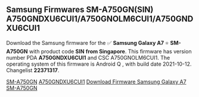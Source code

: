 <h2>Samsung Firmwares SM-A750GN(SIN) A750GNDXU6CUI1/A750GNOLM6CUI1/A750GNDXU6CUI1</h2>
Download the Samsung firmware for the ✅ <strong>Samsung Galaxy A7 </strong> ⭐ <strong>SM-A750GN</strong> with product code <strong>SIN</strong> <strong> from Singapore</strong>. This firmware has version number PDA <strong>A750GNDXU6CUI1</strong> and CSC A750GNOLM6CUI1. The operating system of this firmware is Android Q , with build date 2021-10-12. Changelist <strong>22371317</strong>.


[SM-A750GN](https://samfirm.shop/samsung/model/SM-A750GN)
[A750GNDXU6CUI1](https://samfirm.shop/samsung/pda/A750GNDXU6CUI1)
[Download Firmware Samsung Galaxy A7 SM-A750GN](https://samfirm.shop/samsung/firmware/464355)
